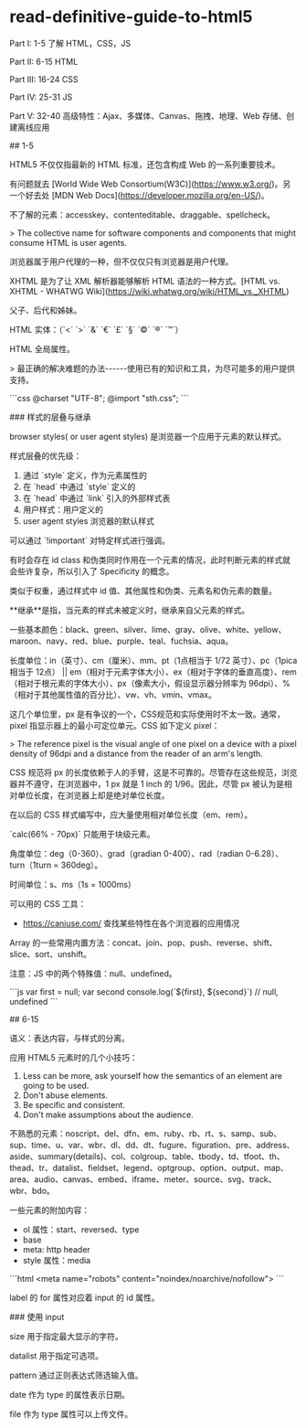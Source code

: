 # read-definitive-guide-to-html5
Part I: 1-5 了解 HTML，CSS，JS

Part II: 6-15 HTML

Part III: 16-24 CSS

Part IV: 25-31 JS

Part V: 32-40 高级特性：Ajax、多媒体、Canvas、拖拽、地理、Web
存储、创建离线应用

\## 1-5

HTML5 不仅仅指最新的 HTML 标准，还包含构成 Web 的一系列重要技术。

有问题就去 \[World Wide Web Consortium(W3C)\](<https://www.w3.org/>)。另一个好去处 \[MDN Web Docs\](<https://developer.mozilla.org/en-US/>)。

不了解的元素：accesskey、contenteditable、draggable、spellcheck。

\> The collective name for software components and components that might
consume HTML is user agents.

浏览器属于用户代理的一种，但不仅仅只有浏览器是用户代理。

XHTML 是为了让 XML 解析器能够解析 HTML 语法的一种方式。\[HTML vs.
XHTML - WHATWG Wiki\](<https://wiki.whatwg.org/wiki/HTML_vs._XHTML>)

父子、后代和姊妹。

HTML 实体：（\`&lt;\` \`&gt;\` \`&amp;\` \`&euro;\` \`&pound;\`
\`&sect;\` \`&copy;\` \`&reg;\` \`&trade;\`）

HTML 全局属性。

\>
最正确的解决难题的办法------使用已有的知识和工具，为尽可能多的用户提供支持。

\`\`\`css \@charset \"UTF-8\"; \@import \"sth.css\"; \`\`\`

\### 样式的层叠与继承

browser styles( or user agent styles) 是浏览器一个应用于元素的默认样式。

样式层叠的优先级：

1.  通过 \`style\` 定义，作为元素属性的
2.  在 \`head\` 中通过 \`style\` 定义的
3.  在 \`head\` 中通过 \`link\` 引入的外部样式表
4.  用户样式：用户定义的
5.  user agent styles 浏览器的默认样式

可以通过 \`!important\` 对特定样式进行强调。

有时会存在 id class
和伪类同时作用在一个元素的情况，此时判断元素的样式就会些许复杂，所以引入了
Specificity 的概念。

类似于权重，通过样式中 id 值、其他属性和伪类、元素名和伪元素的数量。

\*\*继承\*\*是指，当元素的样式未被定义时，继承来自父元素的样式。

一些基本颜色：black、green、silver、lime、gray、olive、white、yellow、maroon、navy、red、blue、purple、teal、fuchsia、aqua。

长度单位：in（英寸）、cm（厘米）、mm、pt（1点相当于 1/72
英寸）、pc（1pica相当于 12点） \|\|
em（相对于元素字体大小）、ex（相对于字体的垂直高度）、rem（相对于根元素的字体大小）、px（像素大小，假设显示器分辨率为
96dpi）、%（相对于其他属性值的百分比）、vw、vh、vmin、vmax。

这几个单位里，px
是有争议的一个，CSS规范和实际使用时不太一致。通常，pixel
指显示器上的最小可定位单元。CSS 如下定义 pixel：

\> The reference pixel is the visual angle of one pixel on a device with
a pixel density of 96dpi and a distance from the reader of an arm\'s
length.

CSS 规范将 px
的长度依赖于人的手臂，这是不可靠的。尽管存在这些规范，浏览器并不遵守，在浏览器中，1
px 就是 1 inch 的 1/96。因此，尽管 px
被认为是相对单位长度，在浏览器上却是绝对单位长度。

在以后的 CSS 样式编写中，应大量使用相对单位长度（em、rem）。

\`calc(66% - 70px)\` 只能用于块级元素。

角度单位：deg（0-360）、grad（gradian 0-400）、rad（radian
0-6.28）、turn（1turn = 360deg）。

时间单位：s、ms（1s = 1000ms）

可以用的 CSS 工具：

-   <https://caniuse.com/> 查找某些特性在各个浏览器的应用情况

Array
的一些常用内置方法：concat、join、pop、push、reverse、shift、slice、sort、unshift。

注意：JS 中的两个特殊值：null、undefined。

\`\`\`js var first = null; var second console.log(\`\${first},
\${second}\`) // null, undefined \`\`\`

\## 6-15

语义：表达内容，与样式的分离。

应用 HTML5 元素时的几个小技巧：

1.  Less can be more, ask yourself how the semantics of an element are
    going to be used.
2.  Don\'t abuse elements.
3.  Be specific and consistent.
4.  Don\'t make assumptions about the audience.

不熟悉的元素：noscript、del、dfn、em、ruby、rb、rt、s、samp、sub、sup、time、u、var、wbr、dl、dd、dt、fugure、figuration、pre、address、aside、summary(details)、col、colgroup、table、tbody、td、tfoot、th、thead、tr、datalist、fieldset、legend、optgroup、option、output、map、area、audio、canvas、embed、iframe、meter、source、svg、track、wbr、bdo。

一些元素的附加内容：

-   ol 属性：start、reversed、type
-   base
-   meta: http header
-   style 属性：media

\`\`\`html \<meta name=\"robots\"
content=\"noindex/noarchive/nofollow\"\> \`\`\`

label 的 for 属性对应着 input 的 id 属性。

\### 使用 input

size 用于指定最大显示的字符。

datalist 用于指定可选项。

pattern 通过正则表达式筛选输入值。

date 作为 type 的属性表示日期。

file 作为 type 属性可以上传文件。
